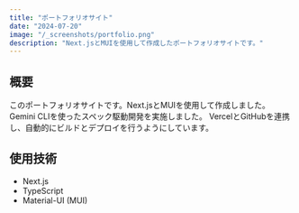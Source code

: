 ```yaml
---
title: "ポートフォリオサイト"
date: "2024-07-20"
image: "/_screenshots/portfolio.png"
description: "Next.jsとMUIを使用して作成したポートフォリオサイトです。"
---
```


## 概要

このポートフォリオサイトです。Next.jsとMUIを使用して作成しました。
Gemini CLIを使ったスペック駆動開発を実施しました。
VercelとGitHubを連携し、自動的にビルドとデプロイを行うようにしています。

## 使用技術

- Next.js
- TypeScript
- Material-UI (MUI)